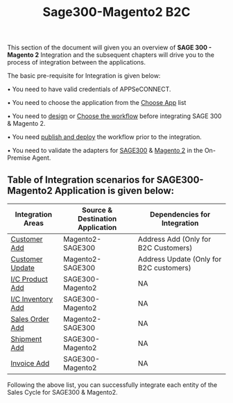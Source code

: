 ﻿---
title: "Sage300-Magento2 B2C"
toc: true
tag: developers
category: "Integration"
menus: 
    integration:
        title: "Sage300-Magento2 B2C"
        icon: fa fa-wpexplorer
        identifier: sagemagentointegration
---

This section of the document will given you an overview of **SAGE 300 - Magento 2** Integration and the subsequent chapters  will drive 
you to the process of integration between the applications.

The basic pre-requisite for Integration is given below: 

•	You need to have valid credentials of APPSeCONNECT.

•	You need to choose the application from the [Choose App](/configuring%20appseconnect/configurations/#process-of-choosing-app) list

•	You need to [design](/workflow/steps-to-create-your-first-workflow/) or [Choose the workflow](/workflow/steps-to-choose-your-workflow/) before integrating SAGE 300 & Magento 2.

•	You need [publish and deploy](/workflow/deploying-and-executing/) the workflow prior to the integration.

•	You need to validate the adapters for [SAGE300](/connectors/sage300/) & [Magento 2](/connectors/magento2/) in the On-Premise Agent.


## Table of Integration scenarios for SAGE300-Magento2 Application is given below:


|Integration Areas|Source & Destination Application|Dependencies for Integration|
|---|-------------|---|
|[Customer Add](/integration/customer-add/)|Magento2-SAGE300|Address Add (Only for B2C Customers)|
|[Customer Update](/integration/customer-update/)|Magento2-SAGE300|Address Update (Only for B2C customers)|
|[I/C Product Add](/integration/ic-product-add/)|SAGE300-Magento2|NA|
|[I/C Inventory Add](/integration/ic-inventory-update/)|SAGE300-Magento2|NA|
|[Sales Order Add](/integration/sales-order-add/)|Magento2-SAGE300|NA|
|[Shipment Add](/integration/ic-shipment-add/)|SAGE300-Magento2|NA|
|[Invoice Add](/integration/ic-invoice-add/)|SAGE300-Magento2|NA|

Following the above list, you can successfully integrate each entity of the Sales Cycle for SAGE300 & Magento2.